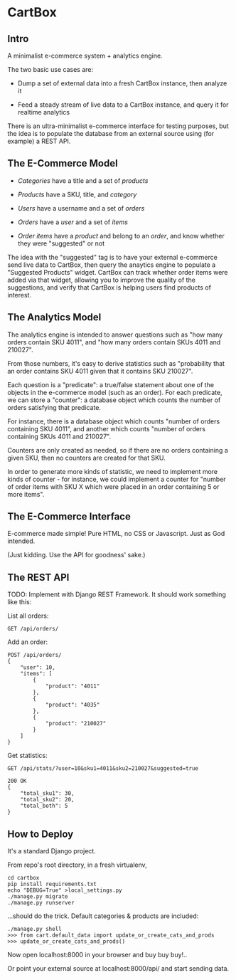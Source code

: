 
# CartBox

## Intro

A minimalist e-commerce system + analytics engine.

The two basic use cases are:

* Dump a set of external data into a fresh CartBox instance, then analyze it

* Feed a steady stream of live data to a CartBox instance, and query it for realtime analytics

There is an ultra-minimalist e-commerce interface for testing purposes,
but the idea is to populate the database from an external source using
(for example) a REST API.


## The E-Commerce Model

* *Categories* have a title and a set of *products*

* *Products* have a SKU, title, and *category*

* *Users* have a username and a set of *orders*

* *Orders* have a *user* and a set of *items*

* *Order items* have a *product* and belong to an *order*,
and know whether they were "suggested" or not

The idea with the "suggested" tag is to have your external e-commerce
send live data to CartBox, then query the anaytics engine to populate
a "Suggested Products" widget.
CartBox can track whether order items were added via that widget,
allowing you to improve the quality of the suggestions, and verify
that CartBox is helping users find products of interest.


## The Analytics Model

The analytics engine is intended to answer questions such as
"how many orders contain SKU 4011", and "how many orders contain
SKUs 4011 and 210027".

From those numbers, it's easy to derive statistics such as
"probability that an order contains SKU 4011 given that it
contains SKU 210027".

Each question is a "predicate": a true/false statement about
one of the objects in the e-commerce model (such as an order).
For each predicate, we can store a "counter": a database object
which counts the number of orders satisfying that predicate.

For instance, there is a database object which counts "number of orders
containing SKU 4011", and another which counts "number of orders containing
SKUs 4011 and 210027".

Counters are only created as needed, so if there are no orders
containing a given SKU, then no counters are created for that SKU.

In order to generate more kinds of statistic, we need to implement
more kinds of counter - for instance, we could implement a counter
for "number of order items with SKU X which were placed in an order
containing 5 or more items".


## The E-Commerce Interface

E-commerce made simple! Pure HTML, no CSS or Javascript. Just as God intended.

(Just kidding. Use the API for goodness' sake.)


## The REST API

TODO: Implement with Django REST Framework.
It should work something like this:

List all orders:

    GET /api/orders/

Add an order:

    POST /api/orders/
    {
        "user": 10,
        "items": [
            {
                "product": "4011"
            },
            {
                "product": "4035"
            },
            {
                "product": "210027"
            }
        ]
    }

Get statistics:

    GET /api/stats/?user=10&sku1=4011&sku2=210027&suggested=true

    200 OK
    {
        "total_sku1": 30,
        "total_sku2": 20,
        "total_both": 5
    }


## How to Deploy

It's a standard Django project.

From repo's root directory, in a fresh virtualenv,

    cd cartbox
    pip install requirements.txt
    echo "DEBUG=True" >local_settings.py
    ./manage.py migrate
    ./manage.py runserver

...should do the trick. Default categories & products are included:

    ./manage.py shell
    >>> from cart.default_data import update_or_create_cats_and_prods
    >>> update_or_create_cats_and_prods()

Now open localhost:8000 in your browser and buy buy buy!..

Or point your external source at localhost:8000/api/ and start sending data.
